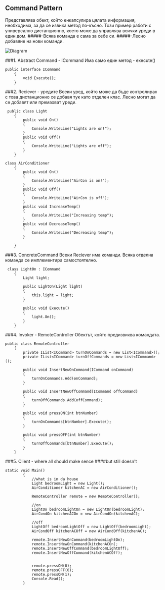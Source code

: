 ## Command Pattern

Представлява обект, който енкапсулира цялата информация, необходима, за да се извика метод по-късно. Този пример работи с универсално дистанционно, което може да управлява всички уреди в един дом.
#####-Всяка команда е сама за себе си.
#####-Лесно добавяне на нови команди.

![Diagram](http://prikachi.com/images/157/8374157v.png)

###1. Abstract Command - ICommand
Има само един метод - execute()

```
public interface ICommand    {        void Execute();    }
```
###2. Reciever - уредите
Всеки уред, който може да бъде контролиран с това дистанционно се добавя тук като отделен клас. Лесно могат да се добавят или премахват уреди.

```
 public class Light    {        public void On()        {            Console.WriteLine("Lights are on!");        }        public void Off()        {            Console.WriteLine("Lights are off");        }    }
```
```
class AirConditioner    {        public void On()        {            Console.WriteLine("AirCon is on!");        }        public void Off()        {            Console.WriteLine("AirCon is off");        }        public void IncreaseTemp()        {            Console.WriteLine("Increasing temp");        }        public void DecreaseTemp()        {            Console.WriteLine("Decreasing temp");        }    }
```
###3. ConcreteCommand
Всеки Reciever има команди. Всяка отделна команда се имплементира самостоятелно.

```
 class LightOn : ICommand    {        Light light;        public LightOn(Light light)        {            this.light = light;        }        public void Execute()        {            light.On();        }    }
```

###4. Invoker - RemoteController
Обектът, който предизвиква командата.

```
public class RemoteController    {        private IList<ICommand> turnOnCommands = new List<ICommand>();        private IList<ICommand> turnOffCommands = new List<ICommand>();        public void InsertNewOnCommand(ICommand onCommand)        {            turnOnCommands.Add(onCommand);        }        public void InsertNewOffCommand(ICommand offCommand)        {            turnOffCommands.Add(offCommand);        }        public void pressON(int btnNumber)        {            turnOnCommands[btnNumber].Execute();        }        public void pressOFF(int btnNumber)        {            turnOffCommands[btnNumber].Execute();        }    }
```

###5. Client - where all should make sence 
####but still doesn't

```
static void Main()        {            //what is in da house            Light bedroomLight = new Light();            AirConditioner kitchenAC = new AirConditioner();            RemoteController remote = new RemoteController();            //on            LightOn bedroomLightOn = new LightOn(bedroomLight);            AirCondOn kitchenACOn = new AirCondOn(kitchenAC);            //off            LightOff bedroomLightOff = new LightOff(bedroomLight);            AirCondOff kitchenACOff = new AirCondOff(kitchenAC);            remote.InsertNewOnCommand(bedroomLightOn);            remote.InsertNewOnCommand(kitchenACOn);            remote.InsertNewOffCommand(bedroomLightOff);            remote.InsertNewOffCommand(kitchenACOff);            remote.pressON(0);            remote.pressOFF(0);            remote.pressON(1);            Console.Read();        }
```
